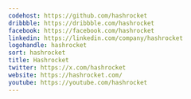 ```yaml
---
codehost: https://github.com/hashrocket
dribbble: https://dribbble.com/hashrocket
facebook: https://facebook.com/hashrocket
linkedin: https://linkedin.com/company/hashrocket
logohandle: hashrocket
sort: hashrocket
title: Hashrocket
twitter: https://x.com/hashrocket
website: https://hashrocket.com/
youtube: https://youtube.com/hashrocket
---
```

